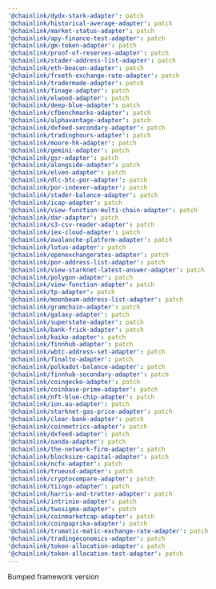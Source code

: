 ```yaml
---
'@chainlink/dydx-stark-adapter': patch
'@chainlink/historical-average-adapter': patch
'@chainlink/market-status-adapter': patch
'@chainlink/apy-finance-test-adapter': patch
'@chainlink/gm-token-adapter': patch
'@chainlink/proof-of-reserves-adapter': patch
'@chainlink/stader-address-list-adapter': patch
'@chainlink/eth-beacon-adapter': patch
'@chainlink/frxeth-exchange-rate-adapter': patch
'@chainlink/tradermade-adapter': patch
'@chainlink/finage-adapter': patch
'@chainlink/elwood-adapter': patch
'@chainlink/deep-blue-adapter': patch
'@chainlink/cfbenchmarks-adapter': patch
'@chainlink/alphavantage-adapter': patch
'@chainlink/dxfeed-secondary-adapter': patch
'@chainlink/tradinghours-adapter': patch
'@chainlink/moore-hk-adapter': patch
'@chainlink/gemini-adapter': patch
'@chainlink/gsr-adapter': patch
'@chainlink/alongside-adapter': patch
'@chainlink/elven-adapter': patch
'@chainlink/dlc-btc-por-adapter': patch
'@chainlink/por-indexer-adapter': patch
'@chainlink/stader-balance-adapter': patch
'@chainlink/icap-adapter': patch
'@chainlink/view-function-multi-chain-adapter': patch
'@chainlink/dar-adapter': patch
'@chainlink/s3-csv-reader-adapter': patch
'@chainlink/iex-cloud-adapter': patch
'@chainlink/avalanche-platform-adapter': patch
'@chainlink/lotus-adapter': patch
'@chainlink/openexchangerates-adapter': patch
'@chainlink/por-address-list-adapter': patch
'@chainlink/view-starknet-latest-answer-adapter': patch
'@chainlink/polygon-adapter': patch
'@chainlink/view-function-adapter': patch
'@chainlink/tp-adapter': patch
'@chainlink/moonbeam-address-list-adapter': patch
'@chainlink/gramchain-adapter': patch
'@chainlink/galaxy-adapter': patch
'@chainlink/superstate-adapter': patch
'@chainlink/bank-frick-adapter': patch
'@chainlink/kaiko-adapter': patch
'@chainlink/finnhub-adapter': patch
'@chainlink/wbtc-address-set-adapter': patch
'@chainlink/finalto-adapter': patch
'@chainlink/polkadot-balance-adapter': patch
'@chainlink/finnhub-secondary-adapter': patch
'@chainlink/coingecko-adapter': patch
'@chainlink/coinbase-prime-adapter': patch
'@chainlink/nft-blue-chip-adapter': patch
'@chainlink/ion.au-adapter': patch
'@chainlink/starknet-gas-price-adapter': patch
'@chainlink/clear-bank-adapter': patch
'@chainlink/coinmetrics-adapter': patch
'@chainlink/dxfeed-adapter': patch
'@chainlink/oanda-adapter': patch
'@chainlink/the-network-firm-adapter': patch
'@chainlink/blocksize-capital-adapter': patch
'@chainlink/ncfx-adapter': patch
'@chainlink/trueusd-adapter': patch
'@chainlink/cryptocompare-adapter': patch
'@chainlink/tiingo-adapter': patch
'@chainlink/harris-and-trotter-adapter': patch
'@chainlink/intrinio-adapter': patch
'@chainlink/twosigma-adapter': patch
'@chainlink/coinmarketcap-adapter': patch
'@chainlink/coinpaprika-adapter': patch
'@chainlink/trumatic-matic-exchange-rate-adapter': patch
'@chainlink/tradingeconomics-adapter': patch
'@chainlink/token-allocation-adapter': patch
'@chainlink/token-allocation-test-adapter': patch
---
```


Bumped framework version
